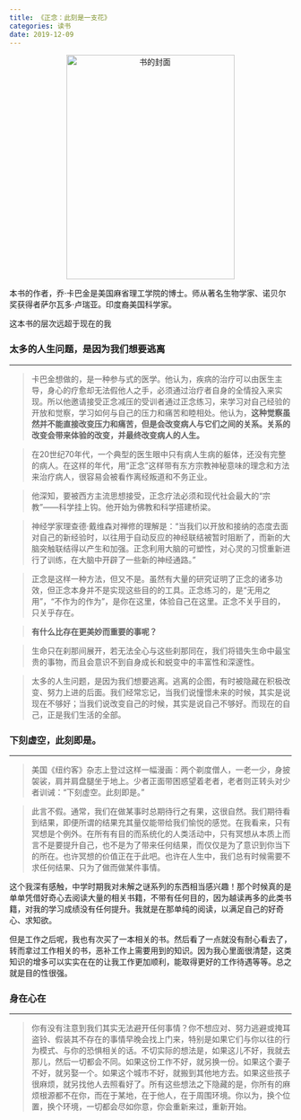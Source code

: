 ```yaml
---
title: 《正念：此刻是一支花》
categories: 读书
date: 2019-12-09
---
```


<div align="center">
<img src="https://i.loli.net/2019/12/11/7UWTsCoQ8ibq2Zg.jpg" width = "300" height="400" alt="书的封面">
</div>

本书的作者，乔·卡巴金是美国麻省理工学院的博士。师从著名生物学家、诺贝尔奖获得者萨尔瓦多·卢瑞亚。印度裔美国科学家。

这本书的层次远超于现在的我

### 太多的人生问题，是因为我们想要逃离
---
> 卡巴金想做的，是一种参与式的医学。他认为，疾病的治疗可以由医生主导，身心的疗愈却无法假他人之手，必须通过治疗者自身的全情投入来实现。所以他邀请接受正念减压的受训者通过正念练习，来学习对自己经验的开放和觉察，学习如何与自己的压力和痛苦和睦相处。他认为，**这种觉察虽然并不能直接改变压力和痛苦，但是会改变病人与它们之间的关系。关系的改变会带来体验的改变，并最终改变病人的人生。**

> 在20世纪70年代，一个典型的医生眼中只有病人生病的躯体，还没有完整的病人。在这样的年代，用“正念”这样带有东方宗教神秘意味的理念和方法来治疗病人，很容易会被看作离经叛道和不务正业。

> 他深知，要被西方主流思想接受，正念疗法必须和现代社会最大的“宗教”——科学挂上钩。他开始为佛教和科学搭建桥梁。

> 神经学家理查德·戴维森对禅修的理解是：“当我们以开放和接纳的态度去面对自己的新经验时，以往用于自动反应的神经联结被暂时阻断了，而新的大脑突触联结得以产生和加强。正念利用大脑的可塑性，对心灵的习惯重新进行了训练，在大脑中开辟了一些新的神经通路。”

> 正念是这样一种方法，但又不是。虽然有大量的研究证明了正念的诸多功效，但正念本身并不是实现这些目的的工具。正念练习的，是“无用之用”，“不作为的作为”，是你在这里，体验自己在这里。正念不关乎目的，只关乎存在。

> **有什么比存在更美妙而重要的事呢？**

> 生命只在刹那间展开，若无法全心与这些刹那同在，我们将错失生命中最宝贵的事物，而且会意识不到自身成长和蜕变中的丰富性和深邃性。

> 太多的人生问题，是因为我们想要逃离。逃离的企图，有时被隐藏在积极改变、努力上进的后面。我们经常忘记，当我们说憧憬未来的时候，其实是说现在不够好；当我们说改变自己的时候，其实是说自己不够好。而现在的自己，正是我们生活的全部。

### 下刻虚空，此刻即是。
---
> 美国《纽约客》杂志上登过这样一幅漫画：两个剃度僧人，一老一少，身披袈裟，肩并肩盘腿坐于地上。少者正面带困惑望着老者，老者则正转头对少者训诫：“下刻虚空。此刻即是。”

> 此言不假。通常，我们在做某事时总期待行之有果，这很自然。我们期待看到结果，即便所谓的结果充其量仅能带给我们愉悦的感觉。在我看来，只有冥想是个例外。在所有有目的而系统化的人类活动中，只有冥想从本质上而言不是要提升自己，也不是为了带来任何结果，而仅仅是为了意识到你当下的所在。也许冥想的价值正在于此吧。也许在人生中，我们总有时候需要不求任何结果、只为了做而做某件事情。

这个我深有感触，中学时期我对未解之谜系列的东西相当感兴趣！那个时候真的是单单凭借好奇心去阅读大量的相关书籍，不带有任何目的，因为越读再多的此类书籍，对我的学习成绩没有任何提升。我就是在那单纯的阅读，以满足自己的好奇心、求知欲。

但是工作之后呢，我也有次买了一本相关的书。然后看了一点就没有耐心看去了，转而拿过工作相关的书，恶补工作上需要用到的知识。因为我心里面很清楚，这类知识的增多可以实实在在的让我工作更加顺利，能取得更好的工作待遇等等。总之就是目的性很强。

### 身在心在
---
> 你有没有注意到我们其实无法避开任何事情？你不想应对、努力逃避或掩耳盗铃、假装其不存在的事情早晚会找上门来，特别是如果它们与你以往的行为模式、与你的恐惧相关的话。不切实际的想法是，如果这儿不好，我就去那儿，然后一切都会不同。如果这份工作不好，就另换一份。如果这个妻子不好，就另娶一个。如果这个城市不好，就搬到其他地方去。如果这些孩子很麻烦，就另找他人去照看好了。所有这些想法之下隐藏的是，你所有的麻烦根源都不在你，而在于某地，在于他人，在于周围环境。你以为，换个位置，换个环境，一切都会尽如你意，你会重新来过，重新开始。

